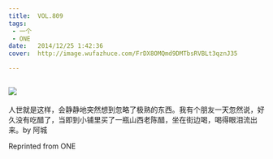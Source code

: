 ```yaml
---
title:	VOL.809
tags:
 - 一个
 - ONE
date:	2014/12/25 1:42:36
cover:	http://image.wufazhuce.com/FrDX8OMQmd9DMTbsRVBLt3qznJ35

---
```

![](http://image.wufazhuce.com/FrDX8OMQmd9DMTbsRVBLt3qznJ35)
---

人世就是这样，会静静地突然想到忽略了极熟的东西。我有个朋友一天忽然说，好久没有吃醋了，当即到小铺里买了一瓶山西老陈醋，坐在街边喝，喝得眼泪流出来。by 阿城
 
Reprinted from ONE
